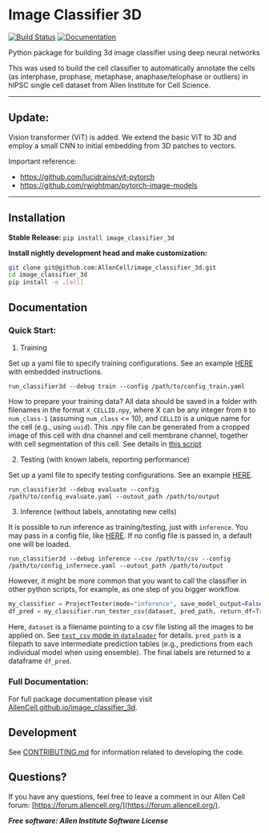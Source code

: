 # Image Classifier 3D

[![Build Status](https://github.com/AllenCell/image_classifier_3d/workflows/Build%20Master/badge.svg)](https://github.com/AllenCell/image_classifier_3d/actions)
[![Documentation](https://github.com/AllenCell/image_classifier_3d/workflows/Documentation/badge.svg)](https://AllenCell.github.io/image_classifier_3d)

Python package for building 3d image classifier using deep neural networks

This was used to build the cell classifier to automatically annotate the cells (as interphase, prophase, metaphase, anaphase/telophase or outliers) in hIPSC single cell dataset from Allen Institute for Cell Science.

---

## Update:

Vision transformer (ViT) is added. We extend the basic ViT to 3D and employ a small CNN to initial embedding from 3D patches to vectors.

Important reference:
* https://github.com/lucidrains/vit-pytorch
* https://github.com/rwightman/pytorch-image-models


----

## Installation

**Stable Release:** `pip install image_classifier_3d`<br>

**Install nightly development head and make customization:**

```bash
git clone git@github.com:AllenCell/image_classifier_3d.git
cd image_classifier_3d
pip install -e .[all]
```

## Documentation

### Quick Start:

1. Training 

Set up a yaml file to specify training configurations. See an example [HERE](config_examples/config_train.yaml) with embedded instructions.

```console
run_classifier3d --debug train --config /path/to/config_train.yaml 
```

How to prepare your training data? All data should be saved in a folder with filenames in the format `X_CELLID.npy`, where X can be any integer from `0` to `num_class-1` (assuming `num_class` <= 10), and `CELLID` is a unique name for the cell (e.g., using `uuid`). This .npy file can be generated from a cropped image of this cell with dna channel and cell membrane channel, together with cell segmentation of this cell. See details in
[this script](https://github.com/AllenCell/image_classifier_3d/blob/master/image_classifier_3d/data_loader/utils.py#L7)

2. Testing (with known labels, reporting performance)

Set up a yaml file to specify testing configurations. See an example [HERE](model_zoo/config_evaluate.yaml).

```console
run_classifier3d --debug evaluate --config /path/to/config_evaluate.yaml --outout_path /path/to/output
```

3. Inference (without labels, annotating new cells)

It is possible to run inference as training/testing, just with `inference`. You may pass in a config file, like [HERE](model_zoo/config_test.yaml). If no config file is passed in, a default one will be loaded.

```console
run_classifier3d --debug inference --csv /path/to/csv --config /path/to/config_infernece.yaml --outout_path /path/to/output
```

However, it might be more common that you want to call the classifier in other python scripts, for example, as one step of you bigger workflow. 

```python
my_classifier = ProjectTester(mode="inference", save_model_output=False)
df_pred = my_classifier.run_tester_csv(dataset, pred_path, return_df=True)
```

Here, `dataset` is a filename pointing to a csv file listing all the images to be applied on. See [`test_csv` mode in `dataloader`](https://allencell.github.io/image_classifier_3d/image_classifier_3d.data_loader.html#image_classifier_3d.data_loader.universal_loader.adaptive_padding_loader) for details. `pred_path` is a filepath to save intermediate prediction tables (e.g., predictions from each individual model when using ensemble). The final labels are returned to a dataframe `df_pred`.


### Full Documentation:

For full package documentation please visit [AllenCell.github.io/image_classifier_3d](https://AllenCell.github.io/image_classifier_3d).


## Development
See [CONTRIBUTING.md](CONTRIBUTING.md) for information related to developing the code.

## Questions?

If you have any questions, feel free to leave a comment in our Allen Cell forum: [https://forum.allencell.org/](https://forum.allencell.org/). 

***Free software: Allen Institute Software License***
